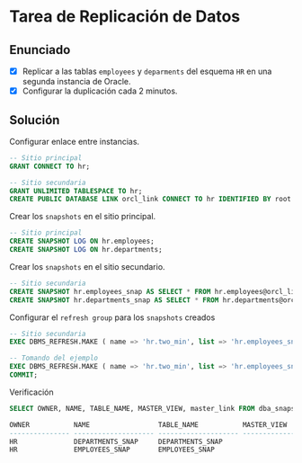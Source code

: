 # Tarea de Replicación de Datos

## Enunciado

- [x] Replicar a las tablas `employees` y `deparments` del esquema `HR` en una segunda instancia de Oracle.
- [x] Configurar la duplicación cada 2 minutos.

## Solución

Configurar enlace entre instancias.

```sql
-- Sitio principal
GRANT CONNECT TO hr;

-- Sitio secundaria
GRANT UNLIMITED TABLESPACE TO hr;
CREATE PUBLIC DATABASE LINK orcl_link CONNECT TO hr IDENTIFIED BY root USING 'orcl';
```

Crear los `snapshots` en el sitio principal.

```sql
-- Sitio principal
CREATE SNAPSHOT LOG ON hr.employees;
CREATE SNAPSHOT LOG ON hr.departments;
```

Crear los `snapshots` en el sitio secundario.

```sql
-- Sitio secundaria
CREATE SNAPSHOT hr.employees_snap AS SELECT * FROM hr.employees@orcl_link;
CREATE SNAPSHOT hr.departments_snap AS SELECT * FROM hr.departments@orcl_link;
```

Configurar el `refresh group` para los `snapshots` creados

```sql
-- Sitio secundaria
EXEC DBMS_REFRESH.MAKE ( name => 'hr.two_min', list => 'hr.employees_snap,hr.departments_snap', next_date => SYSDATE, interval => 'SYSDATE/24/120' );

-- Tomando del ejemplo
EXEC DBMS_REFRESH.MAKE ( name => 'hr.two_min', list => 'hr.employees_snap,hr.departments_snap', next_date => SYSDATE, interval => '/*2:Mins*/ sysdate + 2/(60*24)');
COMMIT;
```

Verificación

```sql
SELECT OWNER, NAME, TABLE_NAME, MASTER_VIEW, master_link FROM dba_snapshots WHERE OWNER = 'HR';

OWNER           NAME                 TABLE_NAME           MASTER_VIEW     MASTER_LINK
--------------- -------------------- -------------------- --------------- --------------------
HR              DEPARTMENTS_SNAP     DEPARTMENTS_SNAP                     @"ORCL_LINK"
HR              EMPLOYEES_SNAP       EMPLOYEES_SNAP                       @"ORCL_LINK"
```
